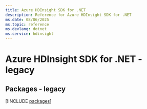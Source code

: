 ```yaml
---
title: Azure HDInsight SDK for .NET
description: Reference for Azure HDInsight SDK for .NET
ms.date: 08/06/2025
ms.topic: reference
ms.devlang: dotnet
ms.service: hdinsight
---
```

# Azure HDInsight SDK for .NET - legacy
## Packages - legacy
[!INCLUDE [packages](hdinsight-index.md)]